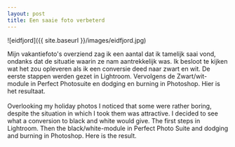 ```yaml
---
layout: post
title: Een saaie foto verbeterd
---
```



![eidfjord]({{ site.baseurl }}/images/eidfjord.jpg)


Mijn vakantiefoto's overziend zag ik een aantal dat ik tamelijk saai vond, ondanks dat de situatie waarin ze nam aantrekkelijk was. Ik besloot te kijken wat het zou opleveren als ik een conversie deed naar zwart en wit. De eerste stappen werden gezet in Lightroom. Vervolgens de Zwart/wit-module in Perfect Photosuite en dodging en burning in Photoshop. Hier is het resultaat. 
<br><br>
Overlooking my holiday photos I noticed that some were rather boring, despite the situation in which I took them was attractive. I decided to see what a conversion to black and white would give. The first steps in Lightroom. Then the black/white-module in Perfect Photo Suite and dodging and burning in Photoshop. Here is the result.